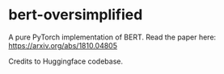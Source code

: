 # bert-oversimplified
A pure PyTorch implementation of BERT. Read the paper here: https://arxiv.org/abs/1810.04805

Credits to Huggingface codebase.
